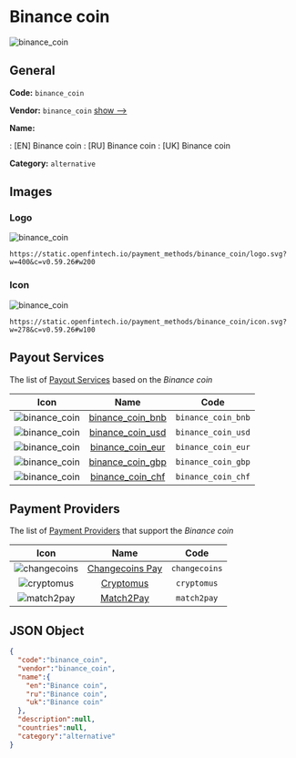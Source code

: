 
# Binance coin 
![binance_coin](https://static.openfintech.io/payment_methods/binance_coin/logo.svg?w=400&c=v0.59.26#w200)  

## General 
**Code:** `binance_coin` 
 
**Vendor:** `binance_coin` [show -->](/vendors/binance_coin/) 
 
**Name:** 
 
:	[EN] Binance coin 
:	[RU] Binance coin 
:	[UK] Binance coin 
 
**Category:** `alternative` 
 

## Images 

### Logo 
![binance_coin](https://static.openfintech.io/payment_methods/binance_coin/logo.svg?w=400&c=v0.59.26#w200)  

```
https://static.openfintech.io/payment_methods/binance_coin/logo.svg?w=400&c=v0.59.26#w200
```  

### Icon 
![binance_coin](https://static.openfintech.io/payment_methods/binance_coin/icon.svg?w=278&c=v0.59.26#w100)  

```
https://static.openfintech.io/payment_methods/binance_coin/icon.svg?w=278&c=v0.59.26#w100
```  

## Payout Services 
 
The list of [Payout Services](/payout-services/) based on the _Binance coin_ 

|Icon|Name|Code| 
|:---:|:---:|:---:| 
|![binance_coin](https://static.openfintech.io/payout_methods/binance_coin/icon.svg?w=278&c=v0.59.26#w40) |[binance_coin_bnb](/payout-services/binance_coin_bnb/)|`binance_coin_bnb`| 
|![binance_coin](https://static.openfintech.io/payout_methods/binance_coin/icon.svg?w=278&c=v0.59.26#w40) |[binance_coin_usd](/payout-services/binance_coin_usd/)|`binance_coin_usd`| 
|![binance_coin](https://static.openfintech.io/payout_methods/binance_coin/icon.svg?w=278&c=v0.59.26#w40) |[binance_coin_eur](/payout-services/binance_coin_eur/)|`binance_coin_eur`| 
|![binance_coin](https://static.openfintech.io/payout_methods/binance_coin/icon.svg?w=278&c=v0.59.26#w40) |[binance_coin_gbp](/payout-services/binance_coin_gbp/)|`binance_coin_gbp`| 
|![binance_coin](https://static.openfintech.io/payout_methods/binance_coin/icon.svg?w=278&c=v0.59.26#w40) |[binance_coin_chf](/payout-services/binance_coin_chf/)|`binance_coin_chf`| 
 

## Payment Providers 
 
The list of [Payment Providers](/payment-providers/) that support the _Binance coin_ 

|Icon|Name|Code| 
|:---:|:---:|:---:| 
|![changecoins](https://static.openfintech.io/payment_providers/changecoins/icon.png?w=278&c=v0.59.26#w100) |[Сhangecoins Pay](/payment-providers/changecoins/)|`changecoins`| 
|![cryptomus](https://static.openfintech.io/payment_providers/cryptomus/icon.svg?w=278&c=v0.59.26#w100) |[Cryptomus](/payment-providers/cryptomus/)|`cryptomus`| 
|![match2pay](https://static.openfintech.io/payment_providers/match2pay/icon.png?w=278&c=v0.59.26#w100) |[Match2Pay](/payment-providers/match2pay/)|`match2pay`| 
 

## JSON Object 

```json
{
  "code":"binance_coin",
  "vendor":"binance_coin",
  "name":{
    "en":"Binance coin",
    "ru":"Binance coin",
    "uk":"Binance coin"
  },
  "description":null,
  "countries":null,
  "category":"alternative"
}
```  
